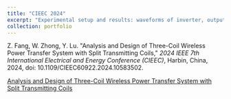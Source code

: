 ```yaml
---
title: "CIEEC 2024"
excerpt: "Experimental setup and results: waveforms of inverter, output power and efficiency with frequencies variations<br/><img src='CIEEC_exp.png'>"
collection: portfolio
---
```


Z. Fang, W. Zhong, Y. Lu. &quot;Analysis and Design of Three-Coil Wireless Power Transfer System with Split Transmitting Coils,&quot; <i>2024 IEEE 7th International Electrical and Energy Conference (CIEEC)</i>, Harbin, China, 2024, doi: 10.1109/CIEEC60922.2024.10583502.

[Analysis and Design of Three-Coil Wireless Power Transfer System with Split Transmitting Coils](https://ieeexplore.ieee.org/stamp/stamp.jsp?tp=&arnumber=10583502)
